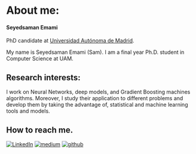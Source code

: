 # About me:

#### Seyedsaman Emami

PhD candidate at [Universidad Autónoma de Madrid](https://www.uam.es/uam/en/inicio).

My name is Seyedsaman Emami (Sam). I am a final year Ph.D. student in Computer Science at UAM.

## Research interests:
I work on Neural Networks, deep models, and Gradient Boosting machines algorithms. Moreover, I study their application to different problems and develop them by taking the advantage of, statistical and machine learning tools and models.

## How to reach me.

<a href="https://www.linkedin.com/in/saman-emami/" target="_blank"><img alt="LinkedIn" src="https://img.shields.io/badge/linkedin-%230077B5.svg?&style=for-the-badge&logo=linkedin&logoColor=white" /></a> <a href="https://medium.com/@samanemami" target="_blank"><img alt="medium" src="https://img.shields.io/badge/medium-%230077B5.svg?&style=for-the-badge&logo=medium&logoColor=black" /></a> <a href="https://github.com/samanemami/" target="_blank"><img alt="github" src="https://img.shields.io/badge/github-%230077B5.svg?&style=for-the-badge&logo=linkedin&logoColor=white" /></a>

